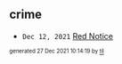 ## crime


* <code>Dec 12, 2021</code> [Red Notice](2021-12-15T21-11-09-red-notice.md)

<sup><sub>generated 27 Dec 2021 10:14:19 by <a href='https://github.com/senorprogrammer/til'>til</a></sub></sup>
